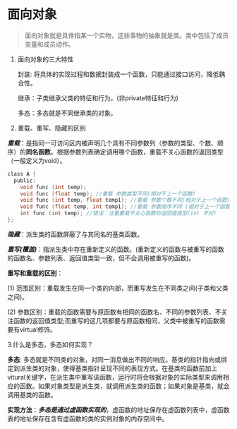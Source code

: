 # 面向对象

>面向对象就是具体指某一个实物，这些事物的抽象就是类。类中包括了成员变量和成员动作。

1. 面向对象的三大特性

    封装: 将具体的实现过程和数据封装成一个函数，只能通过接口访问，降低耦合性。

    继承：子类继承父类的特征和行为。(非private特征和行为)

    多态：多态就是不同继承类的对象。

2. 重载、重写、隐藏的区别

***重载***：是指同一可访问区内被声明几个具有不同参数列（参数的类型、个数、顺序）的**同名函数**。根据参数列表确定调用哪个函数，重载不关心函数的返回类型（一般定义为void）。

```C
class A {
  public:
    void func (int temp);
    void func (float temp); //重载 参数类型不同(相对于上一个函数)
    void func (int temp, float temp1); //重载 参数个数不同(相对于上一个函数)
    void func (float temp, int temp1); //重载 参数顺序不同 (相对于上一个函数)
    int func (int temp); //错误：注重重载不关心函数的返回值类型(int 不对)
};
```

***隐藏***：派生类的函数屏蔽了与其同名的基类函数。

***重写(覆盖)***：指派生类中存在重新定义的函数。(重新定义的函数与被重写的函数的函数名、参数列表、返回值类型一致，但不会调用被重写的函数)。

**重写和重载的区别**：

(1) 范围区别：重载发生在同一个类的内部，而重写发生在不同类之间(子类和父类之间)。

(2) 参数区别：重载的函数需要与原函数有相同的函数名、不同的参数列表、不关注函数的返回值类型;而重写的这几项都要与原函数相同，父类中被重写的函数需要有virtual修饰。

3.什么是多态，多态如何实现？

**多态**: 多态就是不同类的对象，对同一消息做出不同的响应。基类的指针指向或绑定到派生类的对象，使得基类指针呈现不同的表现方式。在基类的函数前加上vitural关键字，在派生类中重写该函数，运行时将会根据对象的实际类型来调用相应的函数。如果对象类型是派生类，就调用派生类的函数；如果对象是基类，就会调用基类的函数。

**实现方法**：***多态是通过虚函数实现的***，虚函数的地址保存在虚函数列表中，虚函数表的地址保存在含有虚函数的类的实例对象的内存空间中。
